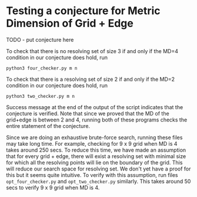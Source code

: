 # Testing a conjecture for Metric Dimension of Grid + Edge

TODO - put conjecture here

To check that there is no resolving set of size 3 if and only if the MD=4 condition in our conjecture does hold, run
```
python3 four_checker.py m n
```
To check that there is a resolving set of size 2 if and only if the MD=2 condition in our conjecture does hold, run
```
python3 two_checker.py m n
```
Success message at the end of the output of the script indicates that the conjecture is verified.
Note that since we proved that the MD of the grid+edge is between 2 and 4, running both of these programs checks the entire statement of the conjecture.

Since we are doing an exhaustive brute-force search, running these files may take long time. For example, checking for 
9 x 9 grid when MD is 4 takes around 250 secs. To reduce this time, we have made an assumption that for every grid + edge, there 
will exist a resolving set with minimal size for which all the resolving points will lie on the boundary of the grid. This 
will reduce our search space for resolving set. We don't yet have a proof for this but it seems quite intuitive.
To verify with this assumption, run files ``opt_four_checker.py`` and ``opt_two_checker.py`` similarly.
This takes around 50 secs to verify 9 x 9 grid when MD is 4. 
